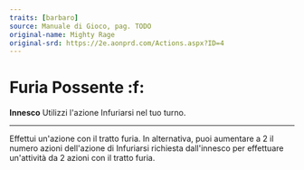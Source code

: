 ```yaml
---
traits: [barbaro]
source: Manuale di Gioco, pag. TODO
original-name: Mighty Rage
original-srd: https://2e.aonprd.com/Actions.aspx?ID=4
---
```


# Furia Possente :f:

**Innesco** Utilizzi l'azione Infuriarsi nel tuo turno.

---

Effettui un'azione con il tratto furia. In alternativa, puoi aumentare a 2 il
numero azioni dell'azione di Infuriarsi richiesta dall'innesco per effettuare
un'attività da 2 azioni con il tratto furia.
